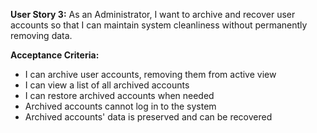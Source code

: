**User Story 3:** As an Administrator, I want to archive and recover user accounts so that I can maintain system cleanliness without permanently removing data. 

**Acceptance Criteria:** 
- I can archive user accounts, removing them from active view 
- I can view a list of all archived accounts 
- I can restore archived accounts when needed 
- Archived accounts cannot log in to the system 
- Archived accounts' data is preserved and can be recovered 
